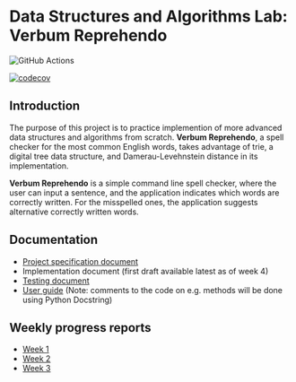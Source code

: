 # Data Structures and Algorithms Lab: Verbum Reprehendo

![GitHub Actions](https://github.com/katriryt/Tiralabra-2022-VerbumReprehendo/workflows/CI/badge.svg)

[![codecov](https://codecov.io/gh/katriryt/Tiralabra-2022-VerbumReprehendo/branch/main/graph/badge.svg?token=2QWJAKX877)](https://codecov.io/gh/katriryt/Tiralabra-2022-VerbumReprehendo)

## Introduction

The purpose of this project is to practice implemention of more advanced data structures and algorithms from scratch. **Verbum Reprehendo**, a spell checker for the most common English words, takes advantage of trie, a digital tree data structure, and Damerau-Levehnstein distance in its implementation.

**Verbum Reprehendo** is a simple command line spell checker, where the user can input a sentence, and the application indicates which words are correctly written. For the misspelled ones, the application suggests alternative correctly written words. 

## Documentation

* [Project specification document](./documentation/project_specification.md)
* Implementation document (first draft available latest as of week 4)
* [Testing document](./documentation/testing_document.md)
* [User guide](./documentation/user_guide.md) (Note: comments to the code on e.g. methods will be done using Python Docstring)

## Weekly progress reports

* [Week 1](./documentation/weekly_report_week_1.md)
* [Week 2](./documentation/weekly_report_week_2.md)
* [Week 3](./documentation/weekly_report_week_3.md)
